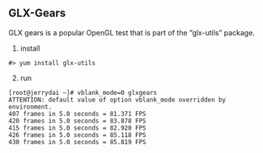 
## GLX-Gears

GLX gears is a popular OpenGL test that is part of the “glx-utils” package.

1. install
```
#> yum install glx-utils
```

2. run
```
[root@jerrydai ~]# vblank_mode=0 glxgears
ATTENTION: default value of option vblank_mode overridden by environment.
407 frames in 5.0 seconds = 81.371 FPS
420 frames in 5.0 seconds = 83.878 FPS
415 frames in 5.0 seconds = 82.920 FPS
426 frames in 5.0 seconds = 85.118 FPS
430 frames in 5.0 seconds = 85.819 FPS

```
